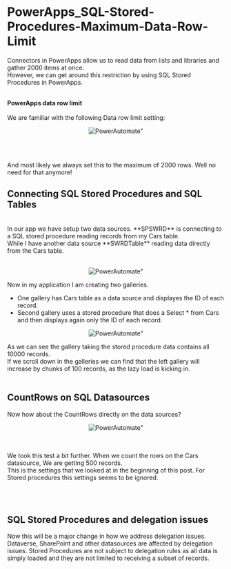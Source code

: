 # PowerApps_SQL-Stored-Procedures-Maximum-Data-Row-Limit

Connectors in PowerApps allow us to read data from lists and libraries and gather 2000 items at once. <br>
However, we can get around this restriction by using SQL Stored Procedures in PowerApps.<br><br>

**PowerApps data row limit**<br><br>
We are familiar with the following Data row limit setting:

<p align="center">
<img src="https://github.com/user-attachments/assets/02665291-f76d-4f69-a8de-b9269e84554f" alt=PowerAutomate">
</p>

<br><br>

And most likely we always set this to the maximum of 2000 rows. Well no need for that anymore!

<h2>Connecting SQL Stored Procedures and SQL Tables</h2><br>
In our app we have setup two data sources. **SPSWRD** is connecting to a SQL stored procedure reading records from my Cars table.<br>
While I have another data source **SWRDTable** reading data directly from the Cars table.
<br>
<br>
<p align="center">
<img src="https://github.com/user-attachments/assets/feab5eb1-9199-4a1a-bb36-3ea63ff6e707" alt=PowerAutomate">
</p>

Now in my application I am creating two galleries.
- One gallery has Cars table as a data source and displayes the ID of each record.
- Second gallery uses a stored procedure that does a Select * from Cars and then displays again only the ID of each record.

<p align="center">
<img src="https://github.com/user-attachments/assets/8c9c0e3a-608b-4e25-9a8e-9dee9935929a" alt=PowerAutomate">
</p>

As we can see the gallery taking the stored procedure data contains all 10000 records.<br>
If we scroll down in the galleries we can find that the left gallery will increase by chunks of 100 records, as the lazy load is kicking in.
<br>
<br>

<h2>CountRows on SQL Datasources</h2>
Now how about the CountRows directly on the data sources?
<br>
<p align="center">
<img src="https://github.com/user-attachments/assets/9a5bb608-9b53-4904-9f95-ad3c61bcd293" alt=PowerAutomate">
</p>

<br><br>
We took this test a bit further. When we count the rows on the Cars datasource, We are getting 500 records. <br>
This is the settings that we looked at in the beginning of this post. For Stored procedures this settings seems to be ignored.

<br><br>
<h2>SQL Stored Procedures and delegation issues</h2>

Now this will be a major change in how we address delegation issues. Dataverse, SharePoint and other datasources are affected by delegation issues. Stored Procedures are not subject to delegation rules as all data is simply loaded and they are not limited to receiving a subset of records.
